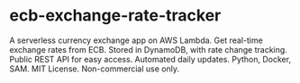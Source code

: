 # ecb-exchange-rate-tracker
A serverless currency exchange app on AWS Lambda. Get real-time exchange rates from ECB. Stored in DynamoDB, with rate change tracking. Public REST API for easy access. Automated daily updates. Python, Docker, SAM. MIT License. Non-commercial use only.
